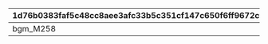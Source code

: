 |1d76b0383faf5c48cc8aee3afc33b5c351cf147c650f6ff9672cfd21947e632f|e1ea657a96e9508a702262e83065e7811c1ff6802f5838aee952a415866761f4|cedc0984acb807122e91faa7ee6f9e83a3ede3f6982cebf4c40409ebb95e2d80|
| --- | --- | --- |
|bgm_M258|bgm_M258|20017|